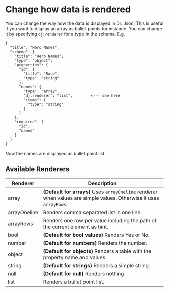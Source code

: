 # Change how data is rendered

You can change the way how the data is displayed in Dr. Json. This is useful if you want to display an array as
bullet points for instance. You can change it by specifying `dj:renderer` for a type in the schema. E.g.

```
{
  "title": "Hero Names",
  "schema": {
    "title": "Hero Names",
    "type": "object",
    "properties": {
      "id": {
        "title": "Race",
        "type": "string"
      },
      "names": {
        "type": "array",
        "dj:renderer": "list",        <--- see here
        "items": {
          "type": "string"
        }
      }
    },
    "required": [
      "id",
      "names"
    ]
  }
}

```

Now the names are displayed as bullet point list.


## Available Renderers

| Renderer     | Description
| ------------ | -----------
| array        | **(Default for arrays)** Uses `arrayOneline` renderer when values are simple values. Otherwise it uses `arrayRows`.
| arrayOneline | Renders comma separated list in one line.
| arrayRows    | Renders one row per value including the path of the current element as hint.
| bool         | **(Default for bool values)** Renders Yes or No.
| number       | **(Default for numbers)** Renders the number.
| object       | **(Default for objects)** Renders a table with the property name and values.
| string       | **(Default for strings)** Renders a simple string.
| null         | **(Default for null)** Renders nothing
| list         | Renders a bullet point list.